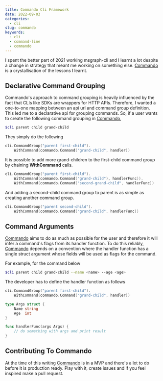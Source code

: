```yaml
---
title: Commando Cli Framework 
date: 2022-09-03
categories:
  - cli
slug: commando 
keywords:
  - cli
  - command-line
  - commando
---
```


I spent the better part of 2021 working msgraph-cli and I learnt a lot despite  a change in strategy that meant me working on something else. [Commando](https://github.com/GAndanje/commando) is a crystallisation of the lessons I learnt. 


## Declarative Command Grouping

Commando's approach to command grouping is heavily influenced by the fact that CLIs like SDKs are wrappers for HTTP APIs. Therefore, I wanted a one-to-one mapping between an api url and command group definition. This led me to a declarative api for grouping commands. So, if a user wants to create the following command grouping in [Commando](https://github.com/GAndanje/commando),

```sh
$cli parent child grand-child
```

They simply do the following

```go
cli.CommandGroup("parent first-child").
    WithCommand(commando.Command("grand-child", handler))
```

It is possible to add more grand-children to the first-child command group by chaining **WithCommand** calls.

```go
cli.CommandGroup("parent first-child").
    WithCommand(commando.Command("grand-child"), handlerFunc)).
    WithCommand(commando.Command("second-grand-child", handlerFunc))
```


And adding a second-child command group to parent is as simple as creating another command group.

```go
cli.CommandGroup("parent second-child").
    WithCommand(commando.Command("grand-child", handlerFunc))
```

## Command Arguments

[Commando](https://github.com/GAndanje/commando) aims to do as much as possible for the user and therefore it will infer a command's flags from its handler function. To do this reliably, [Commando](https://github.com/GAndanje/commando) depends on a convention where the handler function has a single struct argument whose fields will be used as flags for the command.

For example, for the command below

```sh
$cli parent child grand-child --name <name> --age <age>
```

The developer has to define the handler function as follows

```go
cli.CommandGroup("parent first-child").
    WithCommand(commando.Command("grand-child", handler))

type Args struct {
    Name string
    Age  int
}

func handlerFunc(args Args) {
    // do something with args and print result
}

```

## Contributing To Commando

At the time of this writing [Commando](https://github.com/GAndanje/commando) is in a MVP and there's a lot to do before it is production ready. Play with it, create issues and if you feel inspired make a pull request.
